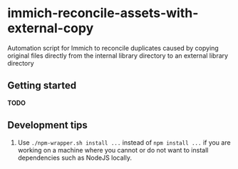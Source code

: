 # immich-reconcile-assets-with-external-copy
Automation script for Immich to reconcile duplicates caused by copying original files directly from the internal library directory to an external library directory

## Getting started

**TODO**

## Development tips

1.  Use `./npm-wrapper.sh install ...` instead of `npm install ...` if you are working on a machine
    where you cannot or do not want to install dependencies such as NodeJS locally.
